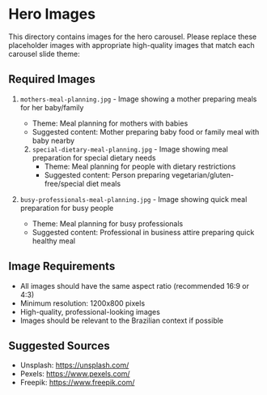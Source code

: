 # Hero Images

This directory contains images for the hero carousel. Please replace these placeholder images with appropriate high-quality images that match each carousel slide theme:

## Required Images

1. `mothers-meal-planning.jpg` - Image showing a mother preparing meals for her baby/family
   - Theme: Meal planning for mothers with babies
   - Suggested content: Mother preparing baby food or family meal with baby nearby

   2. `special-dietary-meal-planning.jpg` - Image showing meal preparation for special dietary needs
      - Theme: Meal planning for people with dietary restrictions
      - Suggested content: Person preparing vegetarian/gluten-free/special diet meals

3. `busy-professionals-meal-planning.jpg` - Image showing quick meal preparation for busy people
   - Theme: Meal planning for busy professionals
   - Suggested content: Professional in business attire preparing quick healthy meal

## Image Requirements

- All images should have the same aspect ratio (recommended 16:9 or 4:3)
- Minimum resolution: 1200x800 pixels
- High-quality, professional-looking images
- Images should be relevant to the Brazilian context if possible

## Suggested Sources

- Unsplash: https://unsplash.com/
- Pexels: https://www.pexels.com/
- Freepik: https://www.freepik.com/
